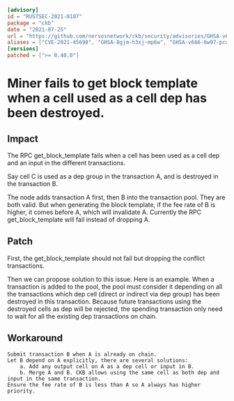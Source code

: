 ```toml
[advisory]
id = "RUSTSEC-2021-0107"
package = "ckb"
date = "2021-07-25"
url = "https://github.com/nervosnetwork/ckb/security/advisories/GHSA-v666-6w97-pcwm"
aliases = ["CVE-2021-45698", "GHSA-8gjm-h3xj-mp6w", "GHSA-v666-6w97-pcwm"]
[versions]
patched = [">= 0.40.0"]
```

# Miner fails to get block template when a cell used as a cell dep has been destroyed. 

## Impact

The RPC get_block_template fails when a cell has been used as a cell dep and an input in the different transactions.

Say cell C is used as a dep group in the transaction A, and is destroyed in the transaction B.

The node adds transaction A first, then B into the transaction pool. They are both valid. But when generating the block template, if the fee rate of B is higher, it comes before A, which will invalidate A. Currently the RPC get_block_template will fail instead of dropping A.

## Patch

First, the get_block_template should not fail but dropping the conflict transactions.

Then we can propose solution to this issue. Here is an example. When a transaction is added to the pool, the pool must consider it depending on all the transactions which dep cell (direct or indirect via dep group) has been destroyed in this transaction. Because future transactions using the destroyed cells as dep will be rejected, the spending transaction only need to wait for all the existing dep transactions on chain.

## Workaround

    Submit transaction B when A is already on chain.
    Let B depend on A explicitly, there are several solutions:
        a. Add any output cell on A as a dep cell or input in B.
        b. Merge A and B. CKB allows using the same cell as both dep and input in the same transaction.
    Ensure the fee rate of B is less than A so A always has higher priority.
